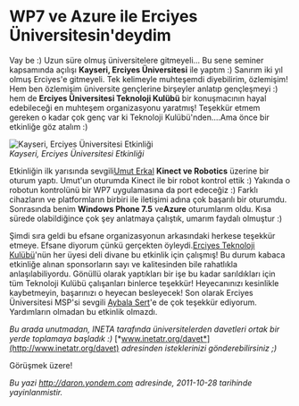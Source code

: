 # WP7 ve Azure ile Erciyes Üniversitesin'deydim 

Vay be :) Uzun süre olmuş üniversitelere gitmeyeli... Bu sene seminer
kapsamında açılışı **Kayseri, Erciyes Üniversitesi** ile yaptım :)
Sanırım iki yıl olmuş Erciyes'e gitmeyeli. Tek kelimeyle muhteşemdi
diyebilirim, özlemişim! Hem ben özlemişim üniversite gençlerine
birşeyler anlatıp gençleşmeyi :) hem de **Erciyes Üniversitesi Teknoloji
Kulübü** bir konuşmacının hayal edebileceği en muhteşem organizasyonu
yaratmış! Teşekkür etmem gereken o kadar çok genç var ki Teknoloji
Kulübü'nden....Ama önce bir etkinliğe göz atalım :)

![Kayseri, Erciyes Üniversitesi
Etkinliği](media/WP7_ve_Azure_ile_Erciyes_Universitesindeydim/24102011_1.jpg)\
*Kayseri, Erciyes Üniversitesi Etkinliği*

Etkinliğin ilk yarısında sevgili[Umut Erkal](http://www.uerkal.com/)
**Kinect ve Robotics** üzerine bir oturum yaptı. Umut'un oturumda Kinect
ile bir robot kontrol ettik :) Yakında o robotun kontrolünü bir WP7
uygulamasına da port edeceğiz :) Farklı cihazların ve platformların
birbiri ile iletişimi adına çok başarılı bir oturumdu. Sonrasında benim
**Windows Phone 7.5** ve**Azure** oturumlarım oldu. Kısa sürede
olabildiğince çok şey anlatmaya çalıştık, umarım faydalı olmuştur :)

Şimdi sıra geldi bu efsane organizasyonun arkasındaki herkese teşekkür
etmeye. Efsane diyorum çünkü gerçekten öyleydi.[Erciyes Teknoloji
Kulübü](https://www.facebook.com/eruteknoloji)'nün her üyesi deli divane
bu etkinlik için çalışmış! Bu durum kabaca etkinliğe alınan sponsorların
sayı ve kalitesinden bile rahatlıkla anlaşılabiliyordu. Gönüllü olarak
yaptıkları bir işe bu kadar sarıldıkları için tüm Teknoloji Kulübü
çalışanları binlerce teşekkür! Heyecanınızı kesinlikle kaybetmeyin,
başarınızı o heyecan besleyecek! Son olarak Erciyes Üniversitesi MSP'si
sevgili [Aybala Sert](http://aybalasert.wordpress.com/)'e de çok
teşekkür ediyorum. Yardımların olmadan bu etkinlik olmazdı.

*Bu arada unutmadan, INETA tarafında üniversitelerden davetleri ortak
bir yerde toplamaya başladık :)*
[*www.inetatr.org/davet*](http://www.inetatr.org/davet) *adresinden
isteklerinizi gönderebilirsiniz ;)*

Görüşmek üzere!


*Bu yazi http://daron.yondem.com adresinde, 2011-10-28 tarihinde yayinlanmistir.*